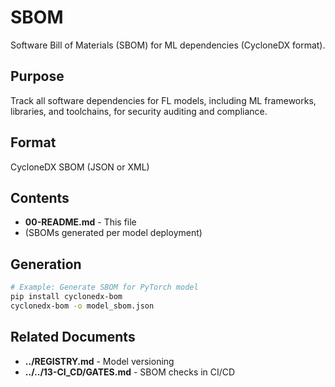 # SBOM

Software Bill of Materials (SBOM) for ML dependencies (CycloneDX format).

## Purpose

Track all software dependencies for FL models, including ML frameworks, libraries, and toolchains, for security auditing and compliance.

## Format

CycloneDX SBOM (JSON or XML)

## Contents

- **00-README.md** - This file
- (SBOMs generated per model deployment)

## Generation

```bash
# Example: Generate SBOM for PyTorch model
pip install cyclonedx-bom
cyclonedx-bom -o model_sbom.json
```

## Related Documents

- **../REGISTRY.md** - Model versioning
- **../../13-CI_CD/GATES.md** - SBOM checks in CI/CD
